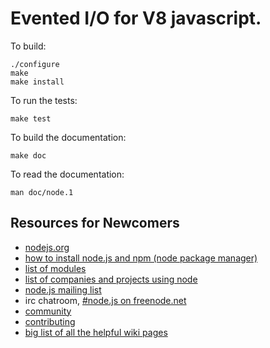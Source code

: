 Evented I/O for V8 javascript.
===

To build:

    ./configure
    make
    make install

To run the tests:

    make test

To build the documentation:

    make doc

To read the documentation:

    man doc/node.1

Resources for Newcomers
---
  - [nodejs.org](http://nodejs.org/)
  - [how to install node.js and npm (node package manager)](joyeur.com/2010/12/10/installing-node-and-npm/)
  - [list of modules](github.com/ry/node/wiki/modules)
  - [list of companies and projects using node](github.com/ry/node/wiki)
  - [node.js mailing list](http://groups.google.com/group/nodejs)
  - irc chatroom, [#node.js on freenode.net](http://webchat.freenode.net?channels=node.js&uio=d4)
  - [community](https://github.com/ry/node/wiki/Community)
  - [contributing](https://github.com/ry/node/wiki/Contributing)
  - [big list of all the helpful wiki pages](https://github.com/ry/node/wiki/_pages)
